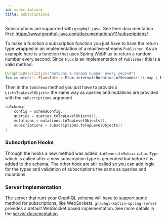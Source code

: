 ```yaml
---
id: subscriptions
title: Subscriptions
---
```

Subscriptions are supported with `graphql-java`. See their documentation first:
https://www.graphql-java.com/documentation/v11/subscriptions/

To make a function a subscription function you just have to have the return type wrapped in an implementation of a
reactive-streams `Publisher`. As an example here is a function that uses Spring WebFlux to return a random number every
second. Since `Flux` is an implementation of `Publisher` this is a valid method.

```kotlin
@GraphQLDescription("Returns a random number every second")
fun counter(): Flux<Int> = Flux.interval(Duration.ofSeconds(1)).map { Random.nextInt() }
```

Then in the `toSchema` method you just have to provide a `List<TopLevelObject>` the same way as queries and mutations
are provided with the `subscriptions` argument.

```kotlin
toSchema(
    config = schemaConfig,
    queries = queries.toTopLevelObjects(),
    mutations = mutations.toTopLevelObjects(),
    subscriptions = subscriptions.toTopLevelObjects()
)
```

### Subscription Hooks

Through the hooks a new method was added `didGenerateSubscriptionType` which is called after a new subscription type is
generated but before it is added to the schema. The other hook are still called so you can add logic for the types and
validation of subscriptions the same as queries and mutations.

### Server Implementation

The server that runs your GraphQL schema will have to support some method for subscriptions, like WebSockets.
`graphql-kotlin-spring-server` provides a default WebSocket based implementation. See more details in the
[server documentation](../spring-server/subscriptions).
